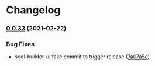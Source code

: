 # Changelog

### [0.0.33](https://www.github.com/forcedotcom/soql-tooling/compare/soql-builder-ui-v0.0.32...v0.0.33) (2021-02-22)


### Bug Fixes

* soql-builder-ui fake commit to trigger release ([7a07a5e](https://www.github.com/forcedotcom/soql-tooling/commit/7a07a5e9198e84db5ec7cb980514e1b44af96529))
